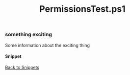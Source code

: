 ﻿---
layout: post
title: PermissionsTest.ps1
---

### something exciting

Some information about the exciting thing

#### Snippet

<script src="https://gist-it.appspot.com/github.com/BanterBoy/scripts-blog/blob/master/PowerShell/snippets/PermissionsTest.ps1"></script>

<a href="/menu/_pages/snippets.html">Back to Snippets</a>
